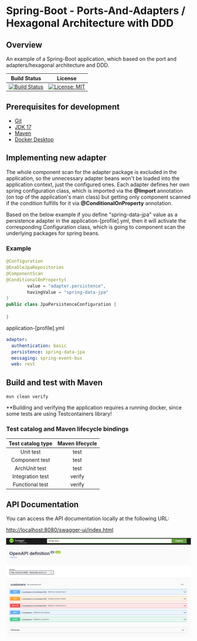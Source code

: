 # Spring-Boot - Ports-And-Adapters / Hexagonal Architecture with DDD


## Overview
An example of a Spring-Boot application, which based on the port and adapters/hexagonal architecture and DDD.

|Build Status|License|
|------------|-------|
|[![Build Status](https://img.shields.io/github/actions/workflow/status/hirannor/springboot-hexagonal-ddd/.github/workflows/maven.yml)](https://github.com/hirannor/springboot-hexagonal-ddd/actions/workflows/maven.yml)|[![License: MIT](https://img.shields.io/badge/License-MIT-yellow.svg)](https://opensource.org/licenses/MIT)|

## Prerequisites for development

- [Git](https://git-scm.com/downloads)
- [JDK 17](https://adoptium.net/)
- [Maven](https://maven.apache.org/download.cgi)
- [Docker Desktop](https://www.docker.com/products/docker-desktop/)

## Implementing new adapter

The whole component scan for the adapter package is excluded in the application, so the unnecessary adapter beans won't be loaded into the application context, just the configured ones.
Each adapter defines her own spring configuration class, which is imported via the **@Import** annotation (on top of the application's main class) but getting only component scanned if the condition fulfills for it via **@ConditionalOnProperty** annotation.

Based on the below example if you define "spring-data-jpa" value as a persistence adapter in the application-[profile].yml, 
then it will activate the corresponding Configuration class, which is going to component scan the underlying packages for spring beans.

### Example

```java
@Configuration
@EnableJpaRepositories
@ComponentScan
@ConditionalOnProperty(
        value = "adapter.persistence",
        havingValue = "spring-data-jpa"
)
public class JpaPersistenceConfiguration {

}
```

application-[profile].yml
```YAML
adapter:
  authentication: basic
  persistence: spring-data-jpa
  messaging: spring-event-bus
  web: rest
```

## Build and test with Maven
```
mvn clean verify
```

**Building and verifying the application requires a running docker, since some tests are using
Testcontainers library!


### Test catalog and Maven lifecycle bindings

| Test catalog type | Maven lifecycle |
|:-----------------:|:---------------:|
|     Unit test     |      test       |
|  Component test   |      test       |
|   ArchUnit test   |      test       |
| Integration test  |     verify      |
|  Functional test  |     verify      |

## API Documentation
You can access the API documentation locally at the following URL:

[http://localhost:8080/swagger-ui/index.html](http://localhost:8080/swagger-ui/index.html)


![Preview](img/openapi-swagger-ui.PNG)





